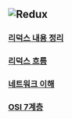![Redux](https://img.shields.io/badge/Redux-764ABC?style=plastic&logo=Redux&logoColor=White)
---

### [리덕스 내용 정리](https://github.com/SOOBINIM/TIL/blob/main/React/redux%20def.md)

### [리덕스 흐름](https://github.com/SOOBINIM/TIL/blob/main/React/%EB%A6%AC%EB%8D%95%EC%8A%A4%20%EC%9D%B4%ED%95%B4%ED%95%98%EA%B8%B0%20(%EA%B7%B8%EB%A6%BC).md) 

### [네트워크 이해](https://github.com/SOOBINIM/TIL/blob/main/Network/%EB%84%A4%ED%8A%B8%EC%9B%8C%ED%81%AC%20%EC%9D%B4%ED%95%B4.md)

### [OSI 7계층](https://github.com/SOOBINIM/TIL/blob/main/Network/OSI%207%EA%B3%84%EC%B8%B5.md)
